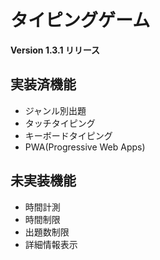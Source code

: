 # タイピングゲーム

**Version 1.3.1 リリース**

## 実装済機能

- ジャンル別出題
- タッチタイピング
- キーボードタイピング
- PWA(Progressive Web Apps)

## 未実装機能

- 時間計測
- 時間制限
- 出題数制限
- 詳細情報表示
